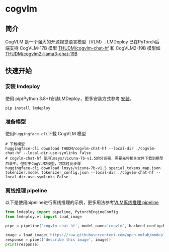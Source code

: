 # cogvlm

## 简介

CogVLM 是一个强大的开源视觉语言模型（VLM）. LMDeploy 已在PyTorch后端支持 CogVLM-17B 模型 [THUDM/cogvlm-chat-hf](https://huggingface.co/THUDM/cogvlm-chat-hf) 和 CogVLM2-19B 模型如[THUDM/cogvlm2-llama3-chat-19B](https://huggingface.co/THUDM/cogvlm2-llama3-chat-19B)

## 快速开始

### 安装 lmdeploy

使用 pip(Python 3.8+)安装LMDeploy，更多安装方式参考 [安装](https://lmdeploy.readthedocs.io/zh-cn/latest/get_started.html#id2)。

```shell
pip install lmdeploy
```

### 准备模型

使用`huggingface-cli`下载 CogVLM 模型

```shell
# 下载模型
huggingface-cli download THUDM/cogvlm-chat-hf --local-dir ./cogvlm-chat-hf --local-dir-use-symlinks False
# cogvlm-chat-hf 使用lmsys/vicuna-7b-v1.5的分词器，需要先将相关文件下载到模型目录中。但对于CogVLM2模型，可跳过此步骤
huggingface-cli download lmsys/vicuna-7b-v1.5 special_tokens_map.json tokenizer.model tokenizer_config.json --local-dir ./cogvlm-chat-hf --local-dir-use-symlinks False
```

### 离线推理 pipeline

以下是使用pipeline进行离线推理的示例，更多用法参考[VLM离线推理 pipeline](https://lmdeploy.readthedocs.io/zh-cn/latest/inference/vl_pipeline.html#vlm-pipeline)

```python
from lmdeploy import pipeline, PytorchEngineConfig
from lmdeploy.vl import load_image

pipe = pipeline('cogvlm-chat-hf', model_name='cogvlm', backend_config=PytorchEngineConfig(tp=1, max_prefill_token_num=4096, cache_max_entry_count=0.8))

image = load_image('https://raw.githubusercontent.com/open-mmlab/mmdeploy/main/tests/data/tiger.jpeg')
response = pipe(('describe this image', image))
print(response)
```
